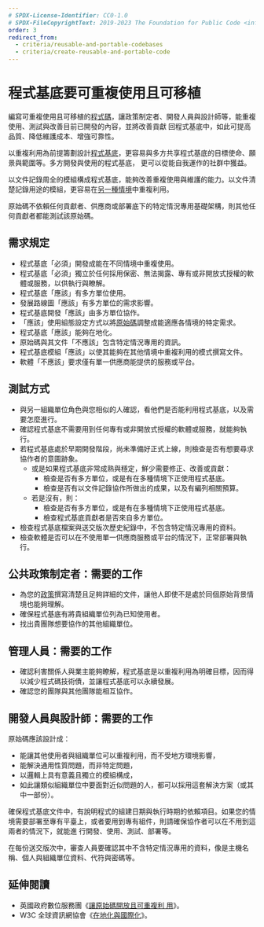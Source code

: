 ```yaml
---
# SPDX-License-Identifier: CC0-1.0
# SPDX-FileCopyrightText: 2019-2023 The Foundation for Public Code <info@publiccode.net>, https://standard.publiccode.net/AUTHORS
order: 3
redirect_from:
  - criteria/reusable-and-portable-codebases
  - criteria/create-reusable-and-portable-code
---
```


# 程式基底要可重複使用且可移植

編寫可重複使用且可移植的[程式碼](../glossary.md#code)，讓政策制定者、開發人員與設計師等，能重複使用、測試與改善目前已開發的內容，並將改善貢獻
回程式基底中，如此可提高品質、降低維護成本、增強可靠性。

以重複利用為前提籌劃設計[程式基底](../glossary.md#codebase)，更容易與多方共享程式基底的目標使命、願景與範圍等。多方開發與使用的程式基底，
更可以從能自我運作的社群中獲益。

以文件記錄周全的模組構成程式基底，能夠改善重複使用與維護的能力。以文件清楚記錄用途的模組，更容易在[另一種情境](../glossary.md#different-contexts)中重複利用。

原始碼不依賴任何貢獻者、供應商或部署底下的特定情況專用基礎架構，則其他任何貢獻者都能測試該原始碼。

## 需求規定

* 程式基底「必須」開發成能在不同情境中重複使用。
* 程式基底「必須」獨立於任何採用保密、無法揭露、專有或非開放式授權的軟體或服務，以供執行與瞭解。
* 程式基底「應該」有多方單位使用。
* 發展路線圖「應該」有多方單位的需求影響。
* 程式基底開發「應該」由多方單位協作。
* 「應該」使用組態設定方式以將[原始碼](../glossary.md#source-code)調整成能適應各情境的特定需求。
* 程式基底「應該」能夠在地化。
* 原始碼與其文件「不應該」包含特定情況專用的資訊。
* 程式基底模組「應該」以使其能夠在其他情境中重複利用的模式撰寫文件。
* 軟體「不應該」要求僅有單一供應商能提供的服務或平台。

## 測試方式

* 與另一組織單位角色與您相似的人確認，看他們是否能利用程式基底，以及需要怎麼進行。
* 確認程式基底不需要用到任何專有或非開放式授權的軟體或服務，就能夠執行。
* 若程式基底處於早期開發階段，尚未準備好正式上線，則檢查是否有想要尋求協作者的意圖跡象。
   * 或是如果程式基底非常成熟與穩定，鮮少需要修正、改善或貢獻：
      * 檢查是否有多方單位，或是有在多種情境下正使用程式基底。
      * 檢查是否有以文件記錄協作所做出的成果，以及有編列相關預算。
   * 若是沒有，則：
      * 檢查是否有多方單位，或是有在多種情境下正使用程式基底。
      * 檢查程式基底貢獻者是否來自多方單位。
* 檢查程式基底檔案與送交版次歷史紀錄中，不包含特定情況專用的資料。
* 檢查軟體是否可以在不使用單一供應商服務或平台的情況下，正常部署與執行。

## 公共政策制定者：需要的工作

* 為您的[政策](../glossary.md#policy)撰寫清楚且足夠詳細的文件，讓他人即使不是處於同個原始背景情境也能夠理解。
* 確保程式基底有將貴組織單位列為已知使用者。
* 找出貴團隊想要協作的其他組織單位。

## 管理人員：需要的工作

* 確認利害關係人與業主能夠瞭解，程式基底是以重複利用為明確目標，因而得以減少程式碼技術債，並讓程式基底可以永續發展。
* 確認您的團隊與其他團隊能相互協作。

## 開發人員與設計師：需要的工作

原始碼應該設計成：

* 能讓其他使用者與組織單位可以重複利用，而不受地方環境影響，
* 能解決通用性質問題，而非特定問題，
* 以邏輯上具有意義且獨立的模組構成，
* 如此讓類似組織單位中要面對近似問題的人，都可以採用這套解決方案（或其中一部份）。

確保程式基底文件中，有說明程式的組建日期與執行時期的依賴項目。如果您的情境需要部署至專有平臺上，或者要用到專有組件，則請確保協作者可以在不用到這兩者的情況下，就能進
行開發、使用、測試、部署等。

在每份送交版次中，審查人員要確認其中不含特定情況專用的資料，像是主機名稱、個人與組織單位資料、代符與密碼等。

## 延伸閱讀

* 英國政府數位服務團《[讓原始碼開放且可重複利
用](https://www.gov.uk/service-manual/technology/making-source-code-open-and-reusable)》。
* W3C 全球資訊網協會《[在地化與國際化](https://www.w3.org/International/questions/qa-i18n)》。
